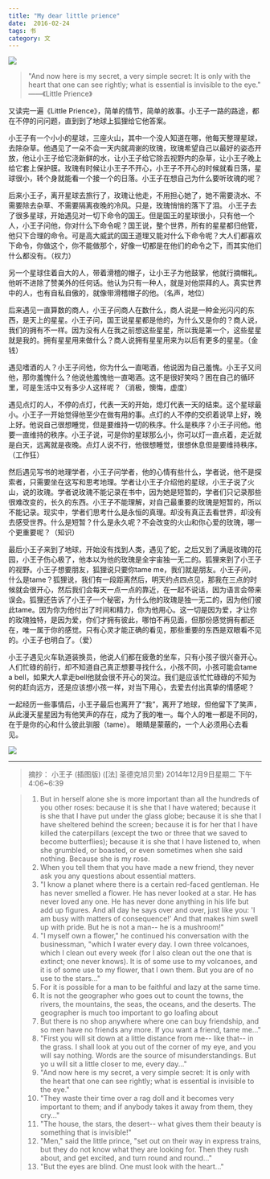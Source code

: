 ```yaml
---
title: "My dear little prience"
date:  2016-02-24
tags: 书
category: 文
---
```

![](http://7xle3b.com1.z0.glb.clouddn.com/little2.jpg)
 
 >"And now here is my secret, a very simple secret: It is only with the heart that one can see rightly; what is essential is invisible to the eye."
——《Little Prience》

  又读完一遍《Little Prience》，简单的情节，简单的故事。小王子一路的路途，都在不停的问问题，直到到了地球上狐狸给它他答案。

   小王子有一个小小的星球，三座火山，其中一个没人知道在哪，他每天整理星球，去除杂草。他遇见了一朵不会一天内就凋谢的玫瑰，玫瑰希望自己以最好的姿态开放，他让小王子给它浇新鲜的水，让小王子给它除去视野内的杂草，让小王子晚上给它套上保护膜。玫瑰有时候让小王子不开心，小王子不开心的时候就看日落，星球很小，转个身就能看一个接一个的日落。小王子在想自己为什么要听玫瑰的呢？
   
<!--more-->

   后来小王子，离开星球去旅行了，玫瑰让他走，不用担心她了，她不需要浇水、不需要除去杂草、不需要隔离夜晚的冷风。只是，玫瑰悄悄的落下了泪。
    小王子去了很多星球，开始遇见对一切下命令的国王。但是国王的星球很小，只有他一个人，小王子问他，你对什么下命令呢？国王说，整个世界，所有的星星都归他管，他只下合理的命令。可是高大威武的国王道理又能对什么下命令呢？大人们都喜欢下命令，你做这个，你不能做那个，好像一切都是在他们的命令之下，而其实他们什么都没有。（权力）

   另一个星球住着自大的人，带着滑稽的帽子，让小王子为他鼓掌，他就行摘帽礼。他听不进除了赞美外的任何话。他认为只有一种人，就是对他崇拜的人。真实世界中的人，也有自私自傲的，就像带滑稽帽子的他。（名声，地位）

   后来遇见一直算数的商人，小王子问商人在数什么，商人说是一种金光闪闪的东西，是天上的星星。小王子问，国王说星星都是他的，为什么又是你的？商人说，我们的拥有不一样。因为没有人在我之前想这些星星，所以我是第一个，这些星星就是我的。拥有星星用来做什么？商人说拥有星星用来为以后有更多的星星。（金钱）

   遇见嗜酒的人？小王子问他，你为什么一直喝酒，他说因为自己羞愧。小王子又问他，那你羞愧什么？他说他羞愧他一直喝酒。这不是很好笑吗？困在自己的循环里，可是生活中又有多少人这样呢？（消极，懊悔，虚度）

   遇见点灯的人，不停的点灯，代表一天的开始，熄灯代表一天的结束。这个星球最小。小王子一开始觉得他至少在做有用的事。点灯的人不停的交织着说早上好，晚上好。他说自己很想睡觉，但是要维持一切的秩序。什么是秩序？小王子问他。他要一直维持的秩序。小王子说，可是你的星球那么小，你可以灯一直点着，走近就是白天，远离就是夜晚。点灯人说不行，他很想睡觉，很想休息但是要维持秩序。（工作狂）

   然后遇见写书的地理学者，小王子问学者，他的心情有些什么，学者说，他不是探索者，只需要坐在这写和思考地理。学者让小王子介绍他的星球，小王子说了火山，说的玫瑰。学者说玫瑰不能记录在书中，因为她是短暂的，学者们只记录那些很难改变的，长久的东西。小王子不能理解，对自己最重要的玫瑰是短暂的，所以不能记录。现实中，学者们思考什么是永恒的真理。却没有真正去看世界，却没有去感受世界。什么是短暂？什么是永久呢？不会改变的火山和你心爱的玫瑰，哪一个更重要呢？（知识）

   最后小王子来到了地球，开始没有找到人类，遇见了蛇，之后又到了满是玫瑰的花园，小王子伤心极了，他本以为他的玫瑰是全宇宙独一无二的。狐狸来到了小王子的视野。小王子想要朋友，狐狸说只要你tame me，我们就是朋友。小王子问，什么是tame？狐狸说，我们有一段距离然后，明天约点四点见，那我在三点的时候就会很开心，然后我们会每天一点一点的靠近，在一起不说话，因为语言会带来误会。狐狸还告诉了小王子一个秘密，为什么他的玫瑰是独一无二的，因为他们彼此tame。因为你为他付出了时间和精力，你为他用心。这一切是因为爱，才让你的玫瑰独特，是因为爱，你们才拥有彼此，哪怕不再见面，但那份感觉拥有都还在，唯一属于你的感觉。只有心灵才能正确的看见，那些重要的东西是双眼看不见的。小王子也明白了。（爱）

  小王子遇见火车轨道装换员，他说人们都在疲惫的坐车，只有小孩子很兴奋开心。人们忙碌的前行，却不知道自己真正想要寻找什么，小孩不同，小孩可能会tame a bell，如果大人拿走bell他就会很不开心的哭泣。我们是应该忙忙碌碌的不知为何的赶向远方，还是应该想小孩一样，对当下用心，去爱去付出真挚的情感呢？

   一起经历一些事情后，小王子最后也离开了“我”，离开了地球，但他留下了笑声，从此漫天星星因为有他笑声的存在，成为了我的唯一。每个人的唯一都是不同的，在于是你的心和什么彼此驯服（tame）。 眼睛是蒙蔽的，一个人必须用心去看见。
   
   
![](http://7xle3b.com1.z0.glb.clouddn.com/little.jpg)

---
>摘抄：
小王子 (插图版) ([法] 圣德克旭贝里)
2014年12月9日星期二 下午 4:06~6:39

>1. But in herself alone she is more important than all the hundreds of you other roses: because it is she that I have watered; because it is she that I have put under the glass globe; because it is she that I have sheltered behind the screen; because it is for her that I have killed the caterpillars (except the two or three that we saved to become butterflies); because it is she that I have listened to, when she grumbled, or boasted, or even sometimes when she said nothing. Because she is my rose.
>2. When you tell them that you have made a new friend, they never ask you any questions about essential matters. 
>3. "I know a planet where there is a certain red-faced gentleman. He has never smelled a flower. He has never looked at a star. He has never loved any one. He has never done anything in his life but add up figures. And all day he says over and over, just like you: 'I am busy with matters of consequence!' And that makes him swell up with pride. But he is not a man-- he is a mushroom!"
>4. "I myself own a flower," he continued his conversation with the businessman, "which I water every day. I own three volcanoes, which I clean out every week (for I also clean out the one that is extinct; one never knows). It is of some use to my volcanoes, and it is of some use to my flower, that I own them. But you are of no use to the stars..."
>5. For it is possible for a man to be faithful and lazy at the same time.
>6. It is not the geographer who goes out to count the towns, the rivers, the mountains, the seas, the oceans, and the deserts. The geographer is much too important to go loafing about
>7. But there is no shop anywhere where one can buy friendship, and so men have no friends any more. If you want a friend, tame me..."
>8. "First you will sit down at a little distance from me-- like that-- in the grass. I shall look at you out of the corner of my eye, and you will say nothing. Words are the source of misunderstandings. But yo u will sit a little closer to me, every day..."
>9. "And now here is my secret, a very simple secret: It is only with the heart that one can see rightly; what is essential is invisible to the eye."
>10. "They waste their time over a rag doll and it becomes very important to them; and if anybody takes it away from them, they cry..."
>11. "The house, the stars, the desert-- what gives them their beauty is something that is invisible!"
>12. "Men," said the little prince, "set out on their way in express trains, but they do not know what they are looking for. Then they rush about, and get excited, and turn round and round..."
>13. "But the eyes are blind. One must look with the heart..."
            

            